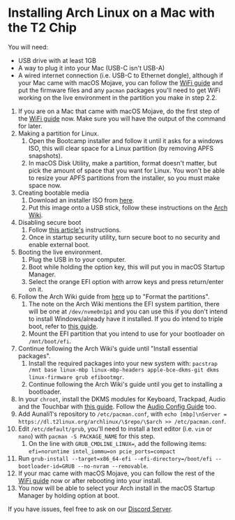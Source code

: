 # Installing Arch Linux on a Mac with the T2 Chip

You will need:

- USB drive with at least 1GB
- A way to plug it into your Mac (USB-C isn't USB-A)
- A wired internet connection (i.e. USB-C to Ethernet dongle), although if your Mac came with macOS Mojave, you can follow the [WiFi guide](https://wiki.t2linux.org/guides/wifi/#on-macos) and put the firmware files and any `pacman` packages you'll need to get WiFi working on the live environment in the partition you make in step 2.2.

1. If you are on a Mac that came with macOS Mojave, do the first step of the [WiFi guide](https://wiki.t2linux.org/guides/wifi/#on-macos) now. Make sure you will have the output of the command for later.
2. Making a partition for Linux.
	1. Open the Bootcamp installer and follow it until it asks for a windows ISO, this will clear space for a Linux partition (by removing APFS snapshots).
	2. In macOS Disk Utility, make a partition, format doesn't matter, but pick the amount of space that you want for Linux. You won't be able to resize your APFS partitions from the installer, so you must make space now.
3. Creating bootable media
	1. Download an installer ISO from [here](https://dl.t2linux.org/archlinux/iso/index.html).
	2. Put this image onto a USB stick, follow these instructions on the [Arch Wiki](https://wiki.archlinux.org/index.php/USB_flash_installation_medium#In_macOS).
4. Disabling secure boot
	1. Follow [this article's](https://support.apple.com/en-us/HT208198) instructions.
	2. Once in startup security utility, turn secure boot to no security and enable external boot.
5. Booting the live environment.
	1. Plug the USB in to your computer.
	2. Boot while holding the option key, this will put you in macOS Startup Manager.
	3. Select the orange EFI option with arrow keys and press return/enter on it.
6. Follow the Arch Wiki guide from [here](https://wiki.archlinux.org/index.php/Installation_guide#Set_the_keyboard_layout) up to "Format the partitions".
	1. The note on the Arch Wiki mentions the EFI system partition, there will be one at `/dev/nvme0n1p1` and you can use this if you don't intend to install Windows/already have it installed. If you do intend to triple boot, refer to [this guide](https://wiki.t2linux.org/guides/windows/).
	2. Mount the EFI partition that you intend to use for your bootloader on `/mnt/boot/efi`.
7. Continue following the Arch Wiki's guide until "Install essential packages".
	1. Install the required packages into your new system with: `pacstrap /mnt base linux-mbp linux-mbp-headers apple-bce-dkms-git dkms linux-firmware grub efibootmgr`.
	2. Continue following the Arch Wiki's guide until you get to installing a bootloader.
8. In your `chroot`, install the DKMS modules for Keyboard, Trackpad, Audio and the Touchbar with [this guide](https://wiki.t2linux.org/guides/dkms/#installing-modules). Follow the [Audio Config Guide](https://wiki.t2linux.org/guides/audio-config/) too.
9. Add Aunali1's repository to `/etc/pacman.conf`, with `echo [mbp]\nServer = https://dl.t2linux.org/archlinux/\$repo/\$arch >> /etc/pacman.conf`.
10. Edit `/etc/default/grub`, you'll need to install a text editor (i.e. `vim` or `nano`) with `pacman -S PACKAGE_NAME` for this step.
	1. On the line with `GRUB_CMDLINE_LINUX=`, add the following items: `efi=noruntime intel_iommu=on pcie_ports=compact`
11. Run `grub-install --target=x86_64-efi --efi-directory=/boot/efi --bootloader-id=GRUB --no-nvram --removable`.
12. If your mac came with macOS Mojave, you can follow the rest of the [WiFi guide](https://wiki.t2linux.org/guides/wifi/#on-macos) now or after rebooting into your install.
13. You now will be able to select your Arch install in the macOS Startup Manager by holding option at boot.

If you have issues, feel free to ask on our [Discord Server](https://discord.gg/Jayz5f5).

